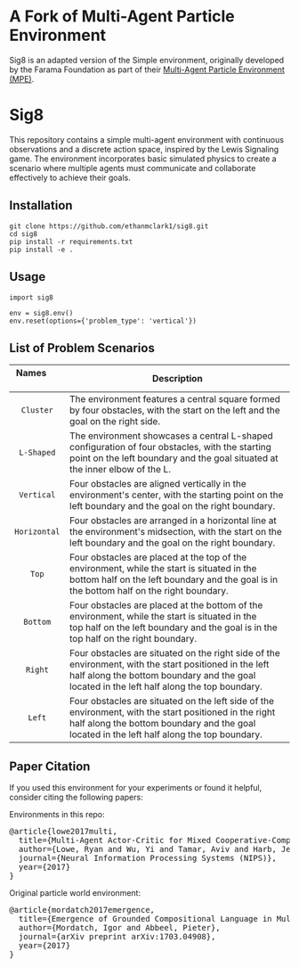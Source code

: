 # A Fork of Multi-Agent Particle Environment

Sig8 is an adapted version of the Simple environment, originally developed by the Farama Foundation as part of their [Multi-Agent Particle Environment (MPE)](https://pettingzoo.farama.org/environments/mpe/).

# Sig8

This repository contains a simple multi-agent environment with continuous observations and a discrete action space, inspired by the Lewis Signaling game. The environment incorporates basic simulated physics to create a scenario where multiple agents must communicate and collaborate effectively to achieve their goals.

## Installation

```
git clone https://github.com/ethanmclark1/sig8.git
cd sig8
pip install -r requirements.txt
pip install -e .
```

## Usage

```
import sig8

env = sig8.env()
env.reset(options={'problem_type': 'vertical'})
```

## List of Problem Scenarios

| Names          | Description                                                                                                                                                                                          |
| :-----------------: | ---------------------------------------------------------------------------------------------------------------------------------------------------------------------------------------------------- |
|     `Cluster`     | The environment features a central square formed by four obstacles, with the start on the left and the goal on the right side.                                                                       |
|    `L-Shaped`    | The environment showcases a central L-shaped configuration of four obstacles, with the starting point on the left boundary and the goal situated at the inner elbow of the L.                        |
|    `Vertical`    | Four obstacles are aligned vertically in the environment's center, with the starting point on the left boundary and the goal on the right boundary.                                                  |
|   `Horizontal`   | Four obstacles are arranged in a horizontal line at the environment's midsection, with the start on the left boundary and the goal on the right boundary.                                            |
|       `Top`       | Four obstacles are placed at the top of the environment, while the start is situated in the bottom half on the left boundary and the goal is in the bottom half on the right boundary.               |
|     `Bottom`     | Four obstacles are placed at the bottom of the environment, while the start is situated in the top half on the left boundary and the goal is in the top half on the right boundary.                 |
|      `Right`      | Four obstacles are situated on the right side of the environment, with the start positioned in the left half along the bottom boundary and the goal located in the left half along the top boundary. |
|      `Left`      | Four obstacles are situated on the left side of the environment, with the start positioned in the right half along the bottom boundary and the goal located in the left half along the top boundary. |

## Paper Citation

If you used this environment for your experiments or found it helpful, consider citing the following papers:

Environments in this repo:

<pre>
@article{lowe2017multi,
  title={Multi-Agent Actor-Critic for Mixed Cooperative-Competitive Environments},
  author={Lowe, Ryan and Wu, Yi and Tamar, Aviv and Harb, Jean and Abbeel, Pieter and Mordatch, Igor},
  journal={Neural Information Processing Systems (NIPS)},
  year={2017}
}
</pre>

Original particle world environment:

<pre>
@article{mordatch2017emergence,
  title={Emergence of Grounded Compositional Language in Multi-Agent Populations},
  author={Mordatch, Igor and Abbeel, Pieter},
  journal={arXiv preprint arXiv:1703.04908},
  year={2017}
}
</pre>
